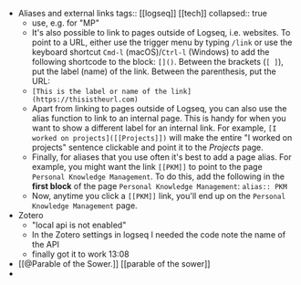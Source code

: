 - Aliases and external links
  tags:: [[logseq]] [[tech]]
  collapsed:: true
	- use, e.g. for "MP"
	- It's also possible to link to pages outside of Logseq, i.e. websites. To point to a URL, either use the trigger menu by typing `/link` or use the keyboard shortcut `Cmd-l` (macOS)/`Ctrl-l` (Windows) to add the following shortcode to the block: `[]()`. Between the brackets (`[ ]`), put the label (name) of the link. Between the parenthesis, put the URL:
	- `[This is the label or name of the link](https://thisistheurl.com)`
	- Apart from linking to pages outside of Logseq, you can also use the alias function to link to an internal page. This is handy for when you want to show a different label for an internal link. For example, `[I worked on projects]([[Projects]])` will make the entire "I worked on projects" sentence clickable and point it to the *Projects* page.
	- Finally, for aliases that you use often it's best to add a page alias. For example, you might want the link `[[PKM]]` to point to the page `Personal Knowledge Management`. To do this, add the following in the **first block** of the page `Personal Knowledge Management`: `alias:: PKM`
	- Now, anytime you click a `[[PKM]]` link, you'll end up on the `Personal Knowledge Management` page.
- Zotero
	- "local api is not enabled"
	- In the Zotero settings in logseq I needed the code note the name of the API
	- finally got it to work 13:08
- [[@Parable of the Sower.]] [[parable of the sower]]
-